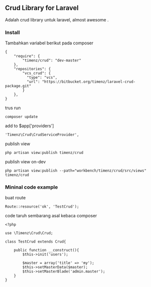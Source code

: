 ## Crud Library for Laravel

Adalah crud library untuk laravel, almost awesome .

### Install

Tambahkan variabel berikut pada composer

	{
		"require": {
		  	"timenz/crud": "dev-master"
		},
	    "repositories": {
		  	"vcs_crud": {
			  "type": "vcs",
			  "url": "https://bitbucket.org/timenz/laravel-crud-package.git"
			}
	    },
	}

trus run

    composer update

add to $app['providers']

	'Timenz\Crud\CrudServiceProvider',

publish view

	php artisan view:publish timenz/crud

publish view on-dev

	php artisan view:publish --path="workbench/timenz/crud/src/views" timenz/crud

### Mininal code example


buat route

	Route::resource('ok', 'TestCrud');
	
code taruh sembarang asal kebaca composer

	<?php
    
    use \Timenz\Crud\Crud;
    
    class TestCrud extends Crud{
    
        public function __construct(){
            $this->init('users');
    
            $master = array('title' => 'my');
            $this->setMasterData($master);
            $this->setMasterBlade('admin.master');
        }
    }
    
